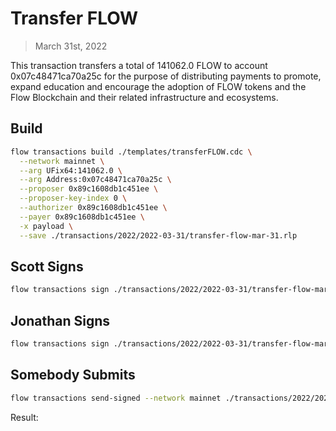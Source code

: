 # Transfer FLOW

> March 31st, 2022

This transaction transfers a total of 141062.0 FLOW to account 0x07c48471ca70a25c for the purpose of distributing payments to promote, expand education and encourage the adoption of FLOW tokens and the Flow Blockchain and their related infrastructure and ecosystems.

## Build

```sh
flow transactions build ./templates/transferFLOW.cdc \
  --network mainnet \
  --arg UFix64:141062.0 \
  --arg Address:0x07c48471ca70a25c \
  --proposer 0x89c1608db1c451ee \
  --proposer-key-index 0 \
  --authorizer 0x89c1608db1c451ee \
  --payer 0x89c1608db1c451ee \
  -x payload \
  --save ./transactions/2022/2022-03-31/transfer-flow-mar-31.rlp
```

## Scott Signs

```sh
flow transactions sign ./transactions/2022/2022-03-31/transfer-flow-mar-31.rlp --signer scott --filter payload --save ./transactions/2022/2022-03-31/transfer-flow-mar-31-sig-1.rlp
```

## Jonathan Signs

```sh
flow transactions sign ./transactions/2022/2022-03-31/transfer-flow-mar-31-sig-1.rlp --signer jonathan --filter payload --save ./transactions/2022/2022-03-31/transfer-flow-mar-31-sig-2.rlp
```

## Somebody Submits

```sh
flow transactions send-signed --network mainnet ./transactions/2022/2022-03-31/transfer-flow-mar-31-sig-2.rlp
```

Result: 
